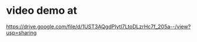 # video demo at

https://drive.google.com/file/d/1UST3AQgdPIytl7LtoDLzrHc7f_205a--/view?usp=sharing
